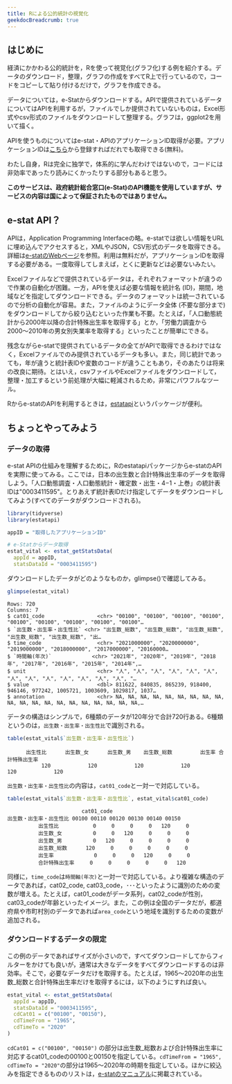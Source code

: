 ```yaml
---
title: Rによる公的統計の視覚化
geekdocBreadcrumb: true
---
```


## はじめに

経済にかかわる公的統計を，Rを使って視覚化(グラフ化)する例を紹介する。データのダウンロード，整理，グラフの作成をすべてR上で行っているので，コードをコピーして貼り付けるだけで，グラフを作成できる。

データについては，e-Statからダウンロードする。APIで提供されているデータについてはAPIを利用するが，ファイルでしか提供されていないものは，Excel形式やcsv形式のファイルをダウンロードして整理する。グラフは，ggplot2を用いて描く。

APIを使うものについてはe-stat・APIのアプリケーションID取得が必要。アプリケーションIDは[こちら](https://www.e-stat.go.jp/api/)から登録すればだれでも取得できる(無料)。

わたし自身，Rは完全に独学で，体系的に学んだわけではないので，コードには非効率であったり読みにくかったりする部分もあると思う。

**このサービスは、政府統計総合窓口(e-Stat)のAPI機能を使用していますが、サービスの内容は国によって保証されたものではありません。**

## e-stat API？

APIは，Application Programming Interfaceの略。e-statでは欲しい情報をURLに埋め込んでアクセスすると，XMLやJSON，CSV形式のデータを取得できる。詳細は[e-statのWebページ](https://www.e-stat.go.jp/api/)を参照。利用は無料だが，アプリケーションIDを取得する必要がある。一度取得してしまえば，とくに更新などは必要ないみたい。

Excelファイルなどで提供されているデータは，それぞれフォーマットが違うので作業の自動化が困難。一方，APIを使えば必要な情報を統計名 (ID)，期間，地域などを指定してダウンロードできる。データのフォーマットは統一されているので分析の自動化が容易。また，ファイルのようにデータ全体 (不要な部分まで) をダウンロードしてから絞り込むといった作業も不要。たとえば，「人口動態統計から2000年以降の合計特殊出生率を取得する」とか，「労働力調査から2000〜2010年の男女別失業率を取得する」といったことが簡単にできる。

残念ながらe-statで提供されているデータの全てがAPIで取得できるわけではなく，Excelファイルでのみ提供されているデータも多い。また，同じ統計であっても，年が違うと統計表IDや変数のコードが違うこともあり，そのあたりは将来の改良に期待。とはいえ，csvファイルやExcelファイルをダウンロードして，整理・加工するという前処理が大幅に軽減されるため，非常にパワフルなツール。

Rからe-statのAPIを利用するときは，[estatapi](https://yutannihilation.github.io/estatapi/)というパッケージが便利。

## ちょっとやってみよう

### データの取得

e-stat APIの仕組みを理解するために，Rのestatapiパッケージからe-statのAPIを実際に使ってみる。ここでは，日本の出生数と合計特殊出生率のデータを取得しよう。「人口動態調査・人口動態統計・確定数・出生・4−1・上巻」の統計表IDは"0003411595"。とりあえず統計表IDだけ指定してデータをダウンロードしてみよう(すべてのデータがダウンロードされる)。

```r
library(tidyverse)
library(estatapi)

appID = "取得したアプリケーションID"

# e-Statからデータ取得
estat_vital <- estat_getStatsData(
  appId = appID,
  statsDataId = "0003411595")
```

ダウンロードしたデータがどのようなものか，glimpse()で確認してみる。

```r
glimpse(estat_vital)
```

```
Rows: 720
Columns: 7
$ cat01_code                 <chr> "00100", "00100", "00100", "00100", "00100", "00100", "00100", "00100", "00100"…
$ `出生数・出生率・出生性比` <chr> "出生数_総数", "出生数_総数", "出生数_総数", "出生数_総数", "出生数_総数", "出…
$ time_code                  <chr> "2021000000", "2020000000", "2019000000", "2018000000", "2017000000", "20160000…
$ `時間軸(年次)`             <chr> "2021年", "2020年", "2019年", "2018年", "2017年", "2016年", "2015年", "2014年",…
$ unit                       <chr> "人", "人", "人", "人", "人", "人", "人", "人", "人", "人", "人", "人", "人", "…
$ value                      <dbl> 811622, 840835, 865239, 918400, 946146, 977242, 1005721, 1003609, 1029817, 1037…
$ annotation                 <chr> NA, NA, NA, NA, NA, NA, NA, NA, NA, NA, NA, NA, NA, NA, NA, NA, NA, NA, NA, NA,…
```
データの構造はシンプルで，6種類のデータが120年分で合計720行ある。6種類というのは，`出生数・出生率・出生性比`で識別される。

```r
table(estat_vital$`出生数・出生率・出生性比`)
```

```
      出生性比      出生数_女      出生数_男    出生数_総数         出生率 合計特殊出生率 
           120            120            120            120            120            120 
```

`出生数・出生率・出生性比`の内容は，`cat01_code`と一対一で対応している。

```r
table(estat_vital$`出生数・出生率・出生性比`, estat_vital$cat01_code)
```

```
                        cat01_code
出生数・出生率・出生性比 00100 00110 00120 00130 00140 00150
          出生性比           0     0     0     0   120     0
          出生数_女          0     0   120     0     0     0
          出生数_男          0   120     0     0     0     0
          出生数_総数      120     0     0     0     0     0
          出生率             0     0     0   120     0     0
          合計特殊出生率     0     0     0     0     0   120
```

同様に，`time_code`は`時間軸(年次)`と一対一で対応している。より複雑な構造のデータであれば，cat02_code, cat03_code，･･･といったように識別のための変数が増える。たとえば，cat01_codeがデータ系列，cat02_codeが性別，cat03_codeが年齢といったイメージ。また，この例は全国のデータだが，都道府県や市町村別のデータであれば`area_code`という地域を識別するための変数が追加される。

### ダウンロードするデータの限定

この例のデータであればサイズが小さいので，すべてダウンロードしてからフィルターをかけても良いが，通常は大きなデータをすべてダウンロードするのは非効率。そこで，必要なデータだけを取得する。たとえば，1965〜2020年の出生数_総数と合計特殊出生率だけを取得するには，以下のようにすれば良い。

```r
estat_vital <- estat_getStatsData(
  appId = appID,
  statsDataId = "0003411595", 
  cdCat01 = c("00100", "00150"),
  cdTimeFrom = "1965",
  cdTimeTo = "2020"
)
```

```cdCat01 = c("00100", "00150")``` の部分は出生数_総数および合計特殊出生率に対応するcat01_codeの00100と00150を指定している。```cdTimeFrom = "1965", cdTimeTo = "2020"```の部分は1965〜2020年の時期を指定している。ほかに絞込みを指定できるもののリストは，[e-statのマニュアル](https://www.e-stat.go.jp/api/api-info/e-stat-manual3-0#api_3_4)に掲載されている。


